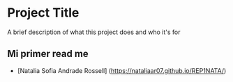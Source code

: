 
# Project Title

A brief description of what this project does and who it's for


## Mi primer read me
- [Natalia Sofia Andrade Rossell] (https://nataliaar07.github.io/REP1NATA/)
